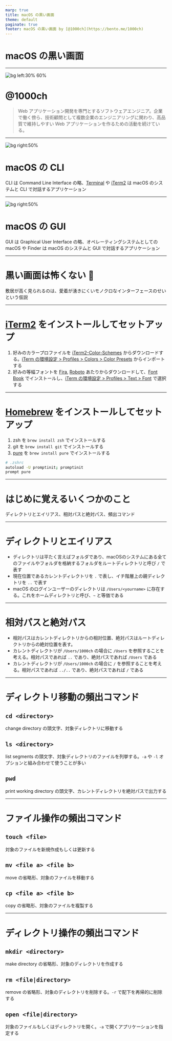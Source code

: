 ```yaml
---
marp: true
title: macOS の黒い画面
theme: default
paginate: true
footer: macOS の黒い画面 by [@1000ch](https://bento.me/1000ch)
---
```


<!-- _class: invert -->

# <!-- fit --> macOS の黒い画面

---

![bg left:30% 60%](https://shogosensui.com/img/1000ch.avif)

# @1000ch

> Web アプリケーション開発を専門とするソフトウェアエンジニア。企業で働く傍ら、技術顧問として複数企業のエンジニアリングに関わり、高品質で維持しやすい Web アプリケーションを作るための活動を続けている。

---

![bg right:50%](https://cdn.dribbble.com/users/1538311/screenshots/12265146/media/39965e040d04683fbdfadea9965da36f.png?resize=1600x1200&vertical=center)

# macOS の CLI

CLI は Command Line Interface の略、[Terminal](https://support.apple.com/ja-jp/guide/terminal/welcome/mac) や [iTerm2](https://iterm2.com/) は macOS のシステムと CLI で対話するアプリケーション

---

![bg right:50%](https://help.apple.com/assets/642601949698396B0B0C2097/6426019B9698396B0B0C20AF/ja_JP/cc7512aa13a504b680919a832af2ee36.png)

# macOS の GUI

GUI は Graphical User Interface の略、オペレーティングシステムとしての macOS や Finder は macOS のシステムと GUI で対話するアプリケーション

---

<!-- _class: invert -->

# <!-- fit --> 黒い画面は怖くない 👻

敷居が高く見られるのは、愛着が湧きにくいモノクロなインターフェースのせいという仮説

---

# [iTerm2](https://iterm2.com/) をインストールしてセットアップ

1. 好みのカラープロファイルを [iTerm2-Color-Schemes](https://github.com/mbadolato/iTerm2-Color-Schemes) からダウンロードする。[iTerm の環境設定 > Profiles > Colors > Color Presets](https://iterm2.com/documentation-preferences-profiles-colors.html) からインポートする
2. 好みの等幅フォントを [Fira](https://github.com/mozilla/Fira), [Roboto](https://github.com/google/fonts/tree/main/apache/robotomono) あたりからダウンロードして、[Font Book](https://support.apple.com/ja-jp/guide/font-book/welcome/mac) でインストールし、[iTerm の環境設定 > Profiles > Text > Font](https://iterm2.com/documentation-fonts.html) で選択する

---

# [Homebrew](https://brew.sh/) をインストールしてセットアップ

1. zsh を `brew install zsh` でインストールする
2. git を `brew install git` でインストールする
3. [pure](https://github.com/sindresorhus/pure) を `brew install pure` でインストールする

```sh
# .zshrc
autoload -U promptinit; promptinit
prompt pure
```

---

<!-- _class: invert -->

# <!-- fit --> はじめに覚えるいくつかのこと

ディレクトリとエイリアス、相対パスと絶対パス、頻出コマンド

---

# ディレクトリとエイリアス

- ディレクトリは平たく言えばフォルダであり、macOSのシステムにある全てのファイルやフォルダを格納するフォルダをルートディレクトリと呼び `/` で表す
- 現在位置であるカレントディレクトリを `.` で表し、イチ階層上の親ディレクトリを `..` で表す
- macOS のログインユーザーのディレクトリは `/Users/<yourname>` に存在する。これをホームディレクトリと呼び、`~` と等価である

---

# 相対パスと絶対パス

- 相対パスはカレントディレクトリからの相対位置、絶対パスはルートディレクトリからの絶対位置を表す。
- カレントディレクトリが `/Users/1000ch` の場合に `/Users` を参照することを考える。相対パスであれば `..` であり、絶対パスであれば `/Users` である
- カレントディレクトリが `/Users/1000ch` の場合に `/` を参照することを考える。相対パスであれば `../..` であり、絶対パスであれば `/` である

---

# ディレクトリ移動の頻出コマンド

## `cd <directory>`

change directory の頭文字、対象ディレクトリに移動する

## `ls <directory>`

list segments の頭文字、対象ディレクトリのファイルを列挙する。`-a` や `-l` オプションと組み合わせて使うことが多い

## `pwd`

print working directory の頭文字、カレントディレクトリを絶対パスで出力する

---

# ファイル操作の頻出コマンド

## `touch <file>`

対象のファイルを新規作成もしくは更新する

## `mv <file a> <file b>`

move の省略形、対象のファイルを移動する

## `cp <file a> <file b>`

copy の省略形、対象のファイルを複製する

---

# ディレクトリ操作の頻出コマンド

## `mkdir <directory>`

make directory の省略形、対象のディレクトリを作成する

## `rm <file|directory>`

remove の省略形、対象のディレクトリを削除する。`-r` で配下を再帰的に削除する

## `open <file|directory>`

対象のファイルもしくはディレクトリを開く。`-a` で開くアプリケーションを指定する
